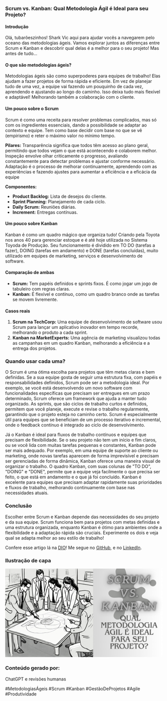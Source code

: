 ### Scrum vs. Kanban: Qual Metodologia Ágil é Ideal para seu Projeto?


#### Introdução

Olá, tubarõeszinhos! Shark Vic aqui para ajudar vocês a navegarem pelo oceano das metodologias ágeis. Vamos explorar juntos as diferenças entre Scrum e Kanban e descobrir qual delas é a melhor para o seu projeto! Mas antes de tudo...

#### O que são metodologias ágeis?
Metodologias ágeis são como superpoderes para equipes de trabalho! Elas ajudam a fazer projetos de forma rápida e eficiente. Em vez de planejar tudo de uma vez, a equipe vai fazendo um pouquinho de cada vez, aprendendo e ajustando ao longo do caminho. Isso deixa tudo mais flexível e adaptável! Melhorando também a colaboração com o cliente.

#### Um pouco sobre o Scrum
Scrum é como uma receita para resolver problemas complicados, mas só com os ingredientes essenciais, dando a possibilidade se adaptar ao contexto e equipe. Tem como base decidir com base no que se vê (empirismo) e reter o máximo valor no mínimo tempo.

**Pilares:**
Transparência significa que todos têm acesso ao plano geral, permitindo que todos vejam o que está acontecendo e colaborem melhor. Inspeção envolve olhar criticamente o progresso, avaliando constantemente para detectar problemas e ajustar conforme necessário. Adaptação é o processo de melhorar continuamente, aprendendo com as experiências e fazendo ajustes para aumentar a eficiência e a eficácia da equipe

**Componentes:**
- **Product Backlog:** Lista de desejos do cliente.
- **Sprint Planning:** Planejamento de cada ciclo.
- **Daily Scrum:** Reuniões diárias.
- **Increment:** Entregas contínuas.

#### Um pouco sobre Kanban
Kanban é como um quadro mágico que organiza tudo! Criando pela Toyota nos anos 40 para gerenciar estoque e é até hoje utilizada no Sistema Toyoda de Produção. Seu funcionamento é dividido em TO DO (tarefas a fazer), DOING (tarefas em andamento) e DONE (tarefas concluídas), muito utilizado em equipes de marketing, serviços e desenvolvimento de software.

#### Comparação de ambas
- **Scrum:** Tem papéis definidos e sprints fixos. É como jogar um jogo de tabuleiro com regras claras.
- **Kanban:** É flexível e contínuo, como um quadro branco onde as tarefas se movem livremente.

#### Casos reais
1. **Scrum na TechCorp:** Uma equipe de desenvolvimento de software usou Scrum para lançar um aplicativo inovador em tempo recorde, melhorando o produto a cada sprint.
2. **Kanban na MarketExperts:** Uma agência de marketing visualizou todas as campanhas em um quadro Kanban, melhorando a eficiência e a entrega dos projetos.

### Quando usar cada uma?

O Scrum é uma ótima escolha para projetos que têm metas claras e bem definidas. Se a sua equipe gosta de seguir uma estrutura fixa, com papéis e responsabilidades definidos, Scrum pode ser a metodologia ideal. Por exemplo, se você está desenvolvendo um novo software com funcionalidades específicas que precisam ser entregues em um prazo determinado, Scrum oferece um framework que ajuda a manter tudo organizado. As sprints, que são ciclos de trabalho curtos e definidos, permitem que você planeje, execute e revise o trabalho regularmente, garantindo que o projeto esteja no caminho certo. Scrum é especialmente útil para equipes que se beneficiam de um processo iterativo e incremental, onde o feedback contínuo é integrado ao ciclo de desenvolvimento.

Já o Kanban é ideal para fluxos de trabalho contínuos e equipes que precisam de flexibilidade. Se o seu projeto não tem um início e fim claros, ou se você lida com muitas tarefas pequenas e constantes, Kanban pode ser mais adequado. Por exemplo, em uma equipe de suporte ao cliente ou marketing, onde novas tarefas aparecem de forma imprevisível e precisam ser gerenciadas de forma dinâmica, Kanban oferece uma maneira visual de organizar o trabalho. O quadro Kanban, com suas colunas de "TO DO", "DOING" e "DONE", permite que a equipe veja facilmente o que precisa ser feito, o que está em andamento e o que já foi concluído. Kanban é excelente para equipes que precisam adaptar rapidamente suas prioridades e fluxos de trabalho, melhorando continuamente com base nas necessidades atuais.

### Conclusão

Escolher entre Scrum e Kanban depende das necessidades do seu projeto e da sua equipe. Scrum funciona bem para projetos com metas definidas e uma estrutura organizada, enquanto Kanban é ótimo para ambientes onde a flexibilidade e a adaptação rápida são cruciais. Experimente os dois e veja qual se adapta melhor ao seu estilo de trabalho!

Confere esse artigo lá na [DIO](https://web.dio.me/articles/scrum-vs-kanban-qual-metodologia-agil-e-ideal-para-seu-projeto?back=%2Farticles&open-modal=true&page=1&order=oldest)! Me segue no [GitHub](https://github.com/SH4RKVICC), e no [LinkedIn](https://www.linkedin.com/in/vict%C3%B3riaamaralfatecipi/).

### Ilustração de capa

![Ilustração de capa](capa_artigo.png)

### Conteúdo gerado por:

ChatGPT e revisões humanas

#MetodologiasÁgeis #Scrum #Kanban #GestãoDeProjetos #Agile #Produtividade